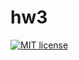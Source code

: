 # hw3

[![MIT license](https://img.shields.io/badge/license-MIT-blue.svg)](https://github.com/tihonovcore/fp-homework/blob/master/hw3/LICENSE)
